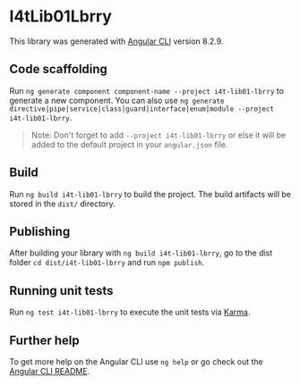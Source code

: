 # I4tLib01Lbrry

This library was generated with [Angular CLI](https://github.com/angular/angular-cli) version 8.2.9.

## Code scaffolding

Run `ng generate component component-name --project i4t-lib01-lbrry` to generate a new component. You can also use `ng generate directive|pipe|service|class|guard|interface|enum|module --project i4t-lib01-lbrry`.
> Note: Don't forget to add `--project i4t-lib01-lbrry` or else it will be added to the default project in your `angular.json` file. 

## Build

Run `ng build i4t-lib01-lbrry` to build the project. The build artifacts will be stored in the `dist/` directory.

## Publishing

After building your library with `ng build i4t-lib01-lbrry`, go to the dist folder `cd dist/i4t-lib01-lbrry` and run `npm publish`.

## Running unit tests

Run `ng test i4t-lib01-lbrry` to execute the unit tests via [Karma](https://karma-runner.github.io).

## Further help

To get more help on the Angular CLI use `ng help` or go check out the [Angular CLI README](https://github.com/angular/angular-cli/blob/master/README.md).
